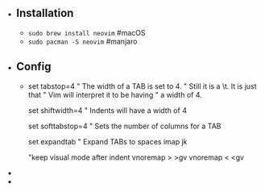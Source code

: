 - ## Installation
	- `sudo brew install neovim` #macOS
	- `sudo pacman -S neovim` #manjaro
- ## Config
	- set tabstop=4       " The width of a TAB is set to 4.
	                      " Still it is a \t. It is just that
	                      " Vim will interpret it to be having
	                      " a width of 4.
	  
	  set shiftwidth=4    " Indents will have a width of 4
	  
	  set softtabstop=4   " Sets the number of columns for a TAB
	  
	  set expandtab       " Expand TABs to spaces
	  imap jk <Esc>
	  
	  "keep visual mode after indent
	  vnoremap > >gv
	  vnoremap < <gv
-
-